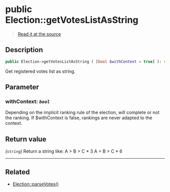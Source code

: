 # public Election::getVotesListAsString

> [Read it at the source](https://github.com/julien-boudry/Condorcet/blob/master/src/ElectionProcess/VotesProcess.php#L126)

## Description    

```php
public Election->getVotesListAsString ( [bool $withContext = true] ): string
```

Get registered votes list as string.

## Parameter

### **withContext:** *`bool`*   
Depending on the implicit ranking rule of the election, will complete or not the ranking. If $withContext is false, rankings are never adapted to the context.    


## Return value   

*(`string`)* Return a string like:
A > B > C * 3
A = B > C * 6


---------------------------------------

## Related

* [Election::parseVotes()](/Docs/api-reference/Election%20Class/Election--parseVotes().md)    

